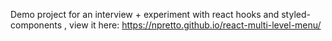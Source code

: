 Demo project for an interview + experiment with react hooks and styled-components , view it here: https://npretto.github.io/react-multi-level-menu/
